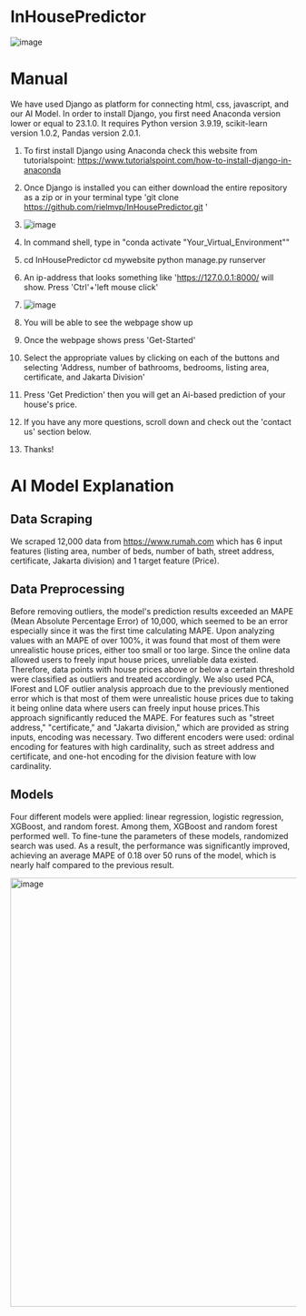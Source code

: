 # InHousePredictor
![image](https://github.com/rielmvp/InHousePredictor/assets/96563287/04320d83-c6ae-409d-a734-c7305c876431)

# Manual
We have used Django as platform for connecting html, css, javascript, and our AI Model.
In order to install Django, you first need Anaconda version lower or equal to 23.1.0.
It requires Python version 3.9.19, scikit-learn version 1.0.2, Pandas version 2.0.1. 
1. To first install Django using Anaconda check this website from tutorialspoint: https://www.tutorialspoint.com/how-to-install-django-in-anaconda
2. Once Django is installed you can either download the entire repository as a zip or in your terminal type 'git clone https://github.com/rielmvp/InHousePredictor.git '
3. ![image](https://github.com/rielmvp/InHousePredictor/assets/96563287/531cbc78-6ec8-477e-a0e6-ee4bce0902c4)

4. In command shell, type in "conda activate "Your_Virtual_Environment""
5. cd InHousePredictor
   cd mywebsite
   python manage.py runserver
6. An ip-address that looks something like 'https://127.0.0.1:8000/ will show.  Press 'Ctrl'+'left mouse click'
7. ![image](https://github.com/rielmvp/InHousePredictor/assets/96563287/afedfcd1-f6a4-48f9-91f8-3443ff162622)
8. You will be able to see the webpage show up
9. Once the webpage shows press 'Get-Started'
10. Select the appropriate values by clicking on each of the buttons and selecting 'Address, number of bathrooms, bedrooms, listing area, certificate, and Jakarta Division' 
11. Press 'Get Prediction' then you will get an Ai-based prediction of your house's price.
12. If you have any more questions, scroll down and check out the 'contact us' section below.
13. Thanks!

# AI Model Explanation

## Data Scraping
We scraped 12,000 data from https://www.rumah.com which has 6 input features (listing area, number of beds, number of bath, street address, certificate, Jakarta division) and 1 target feature (Price).

## Data Preprocessing
Before removing outliers, the model's prediction results exceeded an MAPE (Mean Absolute Percentage Error) of 10,000, which seemed to be an error especially since it was the first time calculating MAPE. Upon analyzing values with an MAPE of over 100%, it was found that most of them were unrealistic house prices, either too small or too large. Since the online data allowed users to freely input house prices, unreliable data existed. Therefore, data points with house prices above or below a certain threshold were classified as outliers and treated accordingly. We also used PCA, IForest and LOF outlier analysis approach due to the previously mentioned error which is that most of them were unrealistic house prices due to taking it being online data where users can freely input house prices.This approach significantly reduced the MAPE.
For features such as "street address," "certificate," and "Jakarta division," which are provided as string inputs, encoding was necessary. Two different encoders were used: ordinal encoding for features with high cardinality, such as street address and certificate, and one-hot encoding for the division feature with low cardinality.

## Models
Four different models were applied: linear regression, logistic regression, XGBoost, and random forest. Among them, XGBoost and random forest performed well. To fine-tune the parameters of these models, randomized search was used. As a result, the performance was significantly improved, achieving an average MAPE of 0.18 over 50 runs of the model, which is nearly half compared to the previous result.

<img width="754" alt="image" src="https://github.com/rielmvp/InHousePredictor/assets/103105035/7330c59a-311c-45ff-a378-4d5f0440a416">


